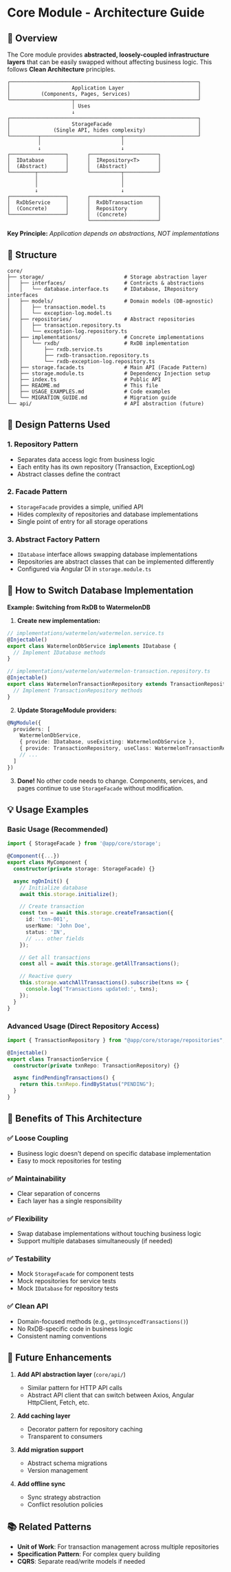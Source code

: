 # Core Module - Architecture Guide

## 🎯 Overview

The Core module provides **abstracted, loosely-coupled infrastructure layers** that can be easily swapped without affecting business logic. This follows **Clean Architecture** principles.

```
┌─────────────────────────────────────────────────────────────┐
│                    Application Layer                        │
│          (Components, Pages, Services)                      │
└────────────────────┬────────────────────────────────────────┘
                     │ Uses
                     ↓
┌─────────────────────────────────────────────────────────────┐
│                    StorageFacade                            │
│              (Single API, hides complexity)                 │
└─────────┬──────────────────────────┬────────────────────────┘
          │                          │
          ↓                          ↓
┌──────────────────┐      ┌──────────────────────┐
│  IDatabase       │      │  IRepository<T>      │
│  (Abstract)      │      │  (Abstract)          │
└────────┬─────────┘      └──────────┬───────────┘
         │                           │
         │                           │
         ↓                           ↓
┌──────────────────┐      ┌──────────────────────┐
│  RxDbService     │      │  RxDbTransaction     │
│  (Concrete)      │      │  Repository          │
└──────────────────┘      │  (Concrete)          │
                          └──────────────────────┘
```

**Key Principle:** _Application depends on abstractions, NOT implementations_

## 📁 Structure

```
core/
├── storage/                          # Storage abstraction layer
│   ├── interfaces/                   # Contracts & abstractions
│   │   └── database.interface.ts     # IDatabase, IRepository interfaces
│   ├── models/                       # Domain models (DB-agnostic)
│   │   ├── transaction.model.ts
│   │   └── exception-log.model.ts
│   ├── repositories/                 # Abstract repositories
│   │   ├── transaction.repository.ts
│   │   └── exception-log.repository.ts
│   ├── implementations/              # Concrete implementations
│   │   └── rxdb/                     # RxDB implementation
│   │       ├── rxdb.service.ts
│   │       ├── rxdb-transaction.repository.ts
│   │       └── rxdb-exception-log.repository.ts
│   ├── storage.facade.ts             # Main API (Facade Pattern)
│   ├── storage.module.ts             # Dependency Injection setup
│   ├── index.ts                      # Public API
│   ├── README.md                     # This file
│   ├── USAGE_EXAMPLES.md             # Code examples
│   └── MIGRATION_GUIDE.md            # Migration guide
└── api/                              # API abstraction (future)
```

## 🎯 Design Patterns Used

### 1. **Repository Pattern**

- Separates data access logic from business logic
- Each entity has its own repository (Transaction, ExceptionLog)
- Abstract classes define the contract

### 2. **Facade Pattern**

- `StorageFacade` provides a simple, unified API
- Hides complexity of repositories and database implementations
- Single point of entry for all storage operations

### 3. **Abstract Factory Pattern**

- `IDatabase` interface allows swapping database implementations
- Repositories are abstract classes that can be implemented differently
- Configured via Angular DI in `storage.module.ts`

## 🔄 How to Switch Database Implementation

**Example: Switching from RxDB to WatermelonDB**

1. **Create new implementation:**

```typescript
// implementations/watermelon/watermelon.service.ts
@Injectable()
export class WatermelonDbService implements IDatabase {
  // Implement IDatabase methods
}

// implementations/watermelon/watermelon-transaction.repository.ts
@Injectable()
export class WatermelonTransactionRepository extends TransactionRepository {
  // Implement TransactionRepository methods
}
```

2. **Update StorageModule providers:**

```typescript
@NgModule({
  providers: [
    WatermelonDbService,
    { provide: IDatabase, useExisting: WatermelonDbService },
    { provide: TransactionRepository, useClass: WatermelonTransactionRepository },
    // ...
  ]
})
```

3. **Done!** No other code needs to change. Components, services, and pages continue to use `StorageFacade` without modification.

## 💡 Usage Examples

### Basic Usage (Recommended)

```typescript
import { StorageFacade } from '@app/core/storage';

@Component({...})
export class MyComponent {
  constructor(private storage: StorageFacade) {}

  async ngOnInit() {
    // Initialize database
    await this.storage.initialize();

    // Create transaction
    const txn = await this.storage.createTransaction({
      id: 'txn-001',
      userName: 'John Doe',
      status: 'IN',
      // ... other fields
    });

    // Get all transactions
    const all = await this.storage.getAllTransactions();

    // Reactive query
    this.storage.watchAllTransactions().subscribe(txns => {
      console.log('Transactions updated:', txns);
    });
  }
}
```

### Advanced Usage (Direct Repository Access)

```typescript
import { TransactionRepository } from "@app/core/storage/repositories";

@Injectable()
export class TransactionService {
  constructor(private txnRepo: TransactionRepository) {}

  async findPendingTransactions() {
    return this.txnRepo.findByStatus("PENDING");
  }
}
```

## 🎨 Benefits of This Architecture

### ✅ **Loose Coupling**

- Business logic doesn't depend on specific database implementation
- Easy to mock repositories for testing

### ✅ **Maintainability**

- Clear separation of concerns
- Each layer has a single responsibility

### ✅ **Flexibility**

- Swap database implementations without touching business logic
- Support multiple databases simultaneously (if needed)

### ✅ **Testability**

- Mock `StorageFacade` for component tests
- Mock repositories for service tests
- Mock `IDatabase` for repository tests

### ✅ **Clean API**

- Domain-focused methods (e.g., `getUnsyncedTransactions()`)
- No RxDB-specific code in business logic
- Consistent naming conventions

## 🚀 Future Enhancements

1. **Add API abstraction layer** (`core/api/`)

   - Similar pattern for HTTP API calls
   - Abstract API client that can switch between Axios, Angular HttpClient, Fetch, etc.

2. **Add caching layer**

   - Decorator pattern for repository caching
   - Transparent to consumers

3. **Add migration support**

   - Abstract schema migrations
   - Version management

4. **Add offline sync**
   - Sync strategy abstraction
   - Conflict resolution policies

## 📚 Related Patterns

- **Unit of Work**: For transaction management across multiple repositories
- **Specification Pattern**: For complex query building
- **CQRS**: Separate read/write models if needed
